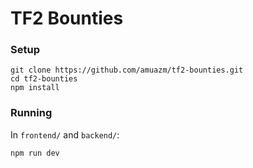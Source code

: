 # TF2 Bounties
### Setup
```
git clone https://github.com/amuazm/tf2-bounties.git
cd tf2-bounties
npm install
```
### Running
In `frontend/` and `backend/`:
```
npm run dev
```
